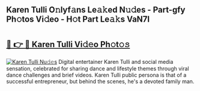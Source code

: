 ## Karen Tulli O𝚗lyf𝚊ns Le𝚊𝚔ed N𝚞𝚍es - Part-gfy Ph𝚘tos Vi𝚍eo - H𝚘t Part Le𝚊𝚔s VaN7I

# <h2><a href="http://hf226gk.feru.top/?c=Karen+Tulli">🔗 👉 🔴 Karen Tulli Vi𝚍𝚎o Ph𝚘t𝚘𝚜</a></h2>

[![Karen Tulli Nu𝚍𝚎s](https://i.imgur.com/0TWrTi3.gif)](http://hf226gk.feru.top/?c=Karen+Tulli)
Digital entertainer Karen Tulli and social media sensation, celebrated for sharing dance and lifestyle themes through viral dance challenges and brief videos. Karen Tulli public persona is that of a successful entrepreneur, but behind the scenes, he's a devoted family man. 
